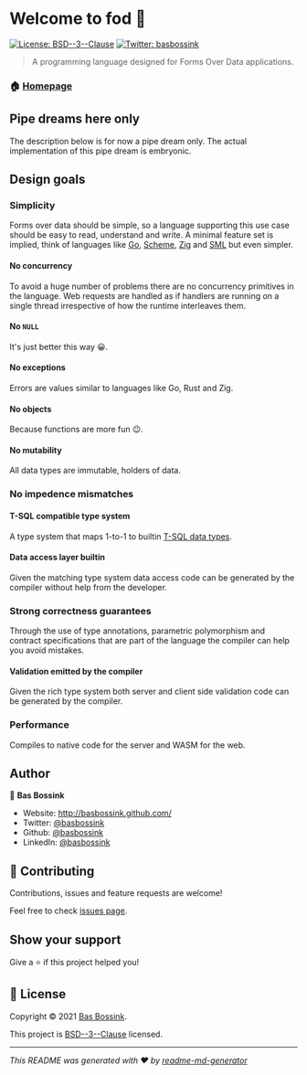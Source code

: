 # Welcome to fod 👋
[![License: BSD--3--Clause](https://img.shields.io/badge/License-BSD--3--Clause-yellow.svg)](https://github.com/basbossink/fod/blob/main/LICENSE)
[![Twitter: basbossink](https://img.shields.io/twitter/follow/basbossink.svg?style=social)](https://twitter.com/basbossink)

> A programming language designed for Forms Over Data applications.

### 🏠 [Homepage](https://github.com/basbossink/fod)

## Pipe dreams here only

The description below is for now a pipe dream only. The actual implementation
of this pipe dream is embryonic.

## Design goals

### Simplicity

Forms over data should be simple, so a language supporting this use case
should be easy to read, understand and write. A minimal feature set is
implied, think of languages like [Go](https://golang.org/), [Scheme](),
[Zig](https://ziglang.org/) and [SML](https://smlfamily.github.io/) but even
simpler. 

#### No concurrency

To avoid a huge number of problems there are no concurrency primitives in the
language. Web requests are handled as if handlers are running on a single
thread irrespective of how the runtime interleaves them.

#### No `NULL`

It's just better this way 😀.

#### No exceptions

Errors are values similar to languages like Go, Rust and Zig.

#### No objects

Because functions are more fun 😉.

#### No mutability

All data types are immutable, holders of data.

### No impedence mismatches

#### T-SQL compatible type system

A type system that maps 1-to-1 to builtin [T-SQL data types](https://docs.microsoft.com/en-us/sql/t-sql/data-types/data-types-transact-sql). 

#### Data access layer builtin

Given the matching type system data access code can be generated by the
compiler without help from the developer.

### Strong correctness guarantees

Through the use of type annotations, parametric polymorphism and contract
specifications that are part of the language the compiler can help you avoid
mistakes.

#### Validation emitted by the compiler

Given the rich type system both server and client side validation code can be
generated by the compiler.

### Performance

Compiles to native code for the server and WASM for the web. 

## Author

👤 **Bas Bossink**

* Website: http://basbossink.github.com/
* Twitter: [@basbossink](https://twitter.com/basbossink)
* Github: [@basbossink](https://github.com/basbossink)
* LinkedIn: [@basbossink](https://linkedin.com/in/basbossink)

## 🤝 Contributing

Contributions, issues and feature requests are welcome!

Feel free to check [issues page](https://github.com/basbossink/fod/issues). 

## Show your support

Give a ⭐️ if this project helped you!


## 📝 License

Copyright © 2021 [Bas Bossink](https://github.com/basbossink).

This project is [BSD--3--Clause](https://gitub.com/basbossink/fod/LICENSE) licensed.

***
_This README was generated with ❤️ by [readme-md-generator](https://github.com/kefranabg/readme-md-generator)_
